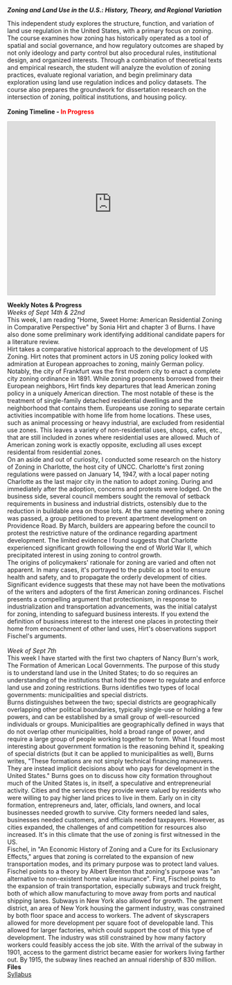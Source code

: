 ***Zoning and Land Use in the U.S.: History, Theory, and Regional Variation***

This independent study explores the structure, function, and variation of land use regulation in the United States, with a primary focus on zoning. The course examines how zoning has historically operated as a tool of spatial and social governance, and how regulatory outcomes are shaped by not only ideology and party control but also procedural rules, institutional design, and organized interests. Through a combination of theoretical texts and empirical research, the student will analyze the evolution of zoning practices, evaluate regional variation, and begin preliminary data exploration using land use regulation indices and policy datasets. The course also prepares the groundwork for dissertation research on the intersection of zoning, political institutions, and housing policy.
<br/>
<br/>
**Zoning Timeline - <span style="color: red;">In Progress</span>**
<br/>
<iframe 
  src="https://127wt3-warren-wooten.shinyapps.io/timeline/" 
  width="95%" 
  height="400" 
  style="border:1px solid #ccc;">
</iframe>

**Weekly Notes & Progress**
<br/>
*Weeks of Sept 14th & 22nd*
<br/>
This week, I am reading "Home, Sweet Home: American Residential Zoning in Comparative Perspective" by Sonia Hirt and chapter 3 of Burns. I have also done some preliminary work identifying additional candidate papers for a literature review.<br/>
Hirt takes a comparative historical approach to the development of US Zoning. Hirt notes that prominent actors in US zoning policy looked with admiration at European approaches to zoning, mainly German policy. Notably, the city of Frankfurt was the first modern city to enact a complete city zoning ordinance in 1891. While zoning proponents borrowed from their European neighbors, Hirt finds key departures that lead American zoning policy in a uniquely American direction. The most notable of these is the treatment of single-family detached residential dwellings and the neighborhood that contains them. Europeans use zoning to separate certain activities incompatible with home life from home locations. These uses, such as animal processing or heavy industrial, are excluded from residential use zones. This leaves a variety of non-residential uses, shops, cafes, etc., that are still included in zones where residential uses are allowed. Much of American zoning work is exactly opposite, excluding all uses except residental from residential zones.<br/>
On an aside and out of curiosity, I conducted some research on the history of Zoning in Charlotte, the host city of UNCC. Charlotte's first zoning regulations were passed on January 14, 1947, with a local paper noting Charlotte as the last major city in the nation to adopt zoning. During and immediately after the adoption, concerns and protests were lodged. On the business side, several council members sought the removal of setback requirements in business and industrial districts, ostensibly due to the reduction in buildable area on those lots. At the same meeting where zoning was passed, a group petitioned to prevent apartment development on Providence Road. By March, builders are appearing before the council to protest the restrictive nature of the ordinance regarding apartment development. The limited evidence I found suggests that Charlotte experienced significant growth following the end of World War II, which precipitated interest in using zoning to control growth.  
The origins of policymakers' rationale for zoning are varied and often not apparent. In many cases, it's portrayed to the public as a tool to ensure health and safety, and to propagate the orderly development of cities.  Significant evidence suggests that these may not have been the motivations of the writers and adopters of the first American zoning ordinances. Fischel presents a compelling argument that protectionism, in response to industrialization and transportation advancements, was the initial catalyst for zoning, intending to safeguard business interests. If you extend the definition of business interest to the interest one places in protecting their home from encroachment of other land uses, Hirt's observations support Fischel's arguments. <br/><br/>
*Week of Sept 7th*<br/>
This week I have started with the first two chapters of Nancy Burn's work, The Formation of American Local Governments. The purpose of this study is to understand land use in the United States; to do so requires an understanding of the institutions that hold the power to regulate and enforce land use and zoning restrictions. Burns identifies two types of local governments: municipalities and special districts. <br/>
Burns distinguishes between the two; special districts are geographically overlapping other political boundaries, typically single-use or holding a few powers, and can be established by a small group of well-resourced individuals or groups. Municipalities are geographically defined in ways that do not overlap other municipalities, hold a broad range of power, and require a large group of people working together to form. What I found most interesting about government formation is the reasoning behind it, speaking of special districts (but it can be applied to municipalities as well), Burns writes, "These formations are not simply technical financing maneuvers. They are instead implicit decisions about who pays for development in the United States." Burns goes on to discuss how city formation throughout much of the United States is, in itself, a speculative and entrepreneurial activity. Cities and the services they provide were valued by residents who were willing to pay higher land prices to live in them. Early on in city formation, entrepreneurs and, later, officials, land owners, and local businesses needed growth to survive. City formers needed land sales, businesses needed customers, and officials needed taxpayers. However, as cities expanded, the challenges of and competition for resources also increased. It's in this climate that the use of zoning is first witnessed in the US.<br/>
Fischel, in "An Economic History of Zoning and a Cure for its Exclusionary Effects," argues that zoning is correlated to the expansion of new transportation modes, and its primary purpose was to protect land values. Fischel points to a theory by Albert Brenton that zoning's purpose was "an alternative to non-existent home value insurance". First, Fischel points to the expansion of train transportation, especially subways and truck freight, both of which allow manufacturing to move away from ports and nautical shipping lanes. Subways in New York also allowed for growth. The garment district, an area of New York housing the garment industry, was constrained by both floor space and access to workers. The advent of skyscrapers allowed for more development per square foot of developable land. This allowed for larger factories, which could support the cost of this type of development. The industry was still constrained by how many factory workers could feasibly access the job site. With the arrival of the subway in 1901, access to the garment district became easier for workers living farther out. By 1915, the subway lines reached an annual ridership of 830 million. 
<br/>
**Files**<br/>
[Syllabus](./contents/Independent%20Study%20-%208800%20Wooten.pdf)



